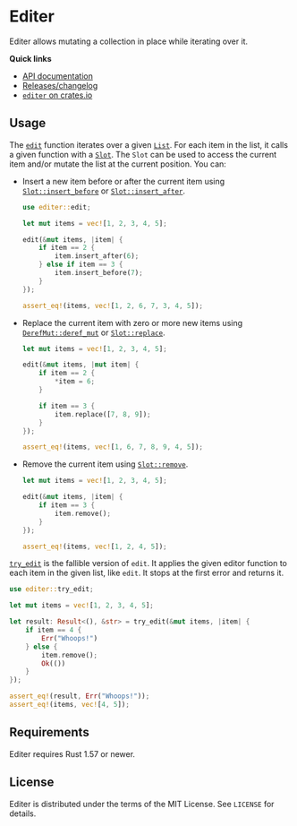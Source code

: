 # Editer

Editer allows mutating a collection in place while iterating over it.

**Quick links**

* [API documentation](https://docs.rs/editer)
* [Releases/changelog](https://github.com/georgeclaghorn/editer/releases)
* [`editer` on crates.io](https://crates.io/crates/editer)

## Usage

The [`edit`] function iterates over a given [`List`]. For each item in the list, it calls a given
function with a [`Slot`]. The `Slot` can be used to access the current item and/or mutate the list
at the current position. You can:

* Insert a new item before or after the current item using [`Slot::insert_before`] or
  [`Slot::insert_after`].

  ```rust
  use editer::edit;

  let mut items = vec![1, 2, 3, 4, 5];

  edit(&mut items, |item| {
      if item == 2 {
          item.insert_after(6);
      } else if item == 3 {
          item.insert_before(7);
      }
  });

  assert_eq!(items, vec![1, 2, 6, 7, 3, 4, 5]);
  ```

* Replace the current item with zero or more new items using [`DerefMut::deref_mut`] or
  [`Slot::replace`].

  ```rust
  let mut items = vec![1, 2, 3, 4, 5];

  edit(&mut items, |mut item| {
      if item == 2 {
          *item = 6;
      }

      if item == 3 {
          item.replace([7, 8, 9]);
      }
  });

  assert_eq!(items, vec![1, 6, 7, 8, 9, 4, 5]);
  ```

* Remove the current item using [`Slot::remove`].

  ```rust
  let mut items = vec![1, 2, 3, 4, 5];

  edit(&mut items, |item| {
      if item == 3 {
          item.remove();
      }
  });

  assert_eq!(items, vec![1, 2, 4, 5]);
  ```

[`try_edit`] is the fallible version of `edit`. It applies the given editor function to each item
in the given list, like `edit`. It stops at the first error and returns it.

```rust
use editer::try_edit;

let mut items = vec![1, 2, 3, 4, 5];

let result: Result<(), &str> = try_edit(&mut items, |item| {
    if item == 4 {
        Err("Whoops!")
    } else {
        item.remove();
        Ok(())
    }
});

assert_eq!(result, Err("Whoops!"));
assert_eq!(items, vec![4, 5]);
```

[`edit`]: https://docs.rs/editer/latest/editer/fn.edit.html
[`try_edit`]: https://docs.rs/editer/latest/editer/fn.try_edit.html
[`List`]: https://docs.rs/editer/latest/editer/trait.List.html
[`Slot`]: https://docs.rs/editer/latest/editer/slot/struct.Slot.html
[`Slot::insert_before`]: https://docs.rs/editer/latest/editer/slot/struct.Slot.html#method.insert_before
[`Slot::insert_after`]: https://docs.rs/editer/latest/editer/slot/struct.Slot.html#method.insert_after
[`Slot::replace`]: https://docs.rs/editer/latest/editer/slot/struct.Slot.html#method.replace
[`Slot::remove`]: https://docs.rs/editer/latest/editer/slot/struct.Slot.html#method.remove
[`DerefMut::deref_mut`]: https://doc.rust-lang.org/core/ops/trait.DerefMut.html#tymethod.deref_mut

## Requirements

Editer requires Rust 1.57 or newer.

## License

Editer is distributed under the terms of the MIT License. See `LICENSE` for details.
